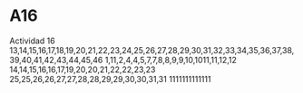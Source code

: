 # A16
Actividad 16
13,14,15,16,17,18,19,20,21,22,23,24,25,26,27,28,29,30,31,32,33,34,35,36,37,38,39,40,41,42,43,44,45,46
1,11,2,4,4,5,7,7,8,8,9,9,10,1011,11,12,12
14,14,15,16,16,17,19,20,20,21,22,22,23,23
25,25,26,26,27,27,28,28,29,29,30,30,31,31
1111111111111